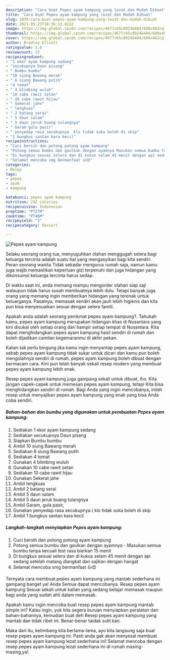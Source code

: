 ```yaml
---
description: "Cara buat Pepes ayam kampung yang lezat dan Mudah Dibuat"
title: "Cara buat Pepes ayam kampung yang lezat dan Mudah Dibuat"
slug: 1039-cara-buat-pepes-ayam-kampung-yang-lezat-dan-mudah-dibuat
date: 2021-05-23T18:36:13.022Z
image: https://img-global.cpcdn.com/recipes/4677c65c8924b484/680x482cq70/pepes-ayam-kampung-foto-resep-utama.jpg
thumbnail: https://img-global.cpcdn.com/recipes/4677c65c8924b484/680x482cq70/pepes-ayam-kampung-foto-resep-utama.jpg
cover: https://img-global.cpcdn.com/recipes/4677c65c8924b484/680x482cq70/pepes-ayam-kampung-foto-resep-utama.jpg
author: Bradley Elliott
ratingvalue: 3.6
reviewcount: 13
recipeingredient:
- "1 ekor ayam kampung sedang"
- "secukupnya Daun pisang"
- " Bumbu bumbu"
- "10 siung Bawang merah"
- " 6 siung Bawang putih"
- "4 tomat"
- " 4 blimbing wuluh"
- "10 cabe rawit setan"
- " 10 cabe rawit hijau"
- " Sekerat jahe"
- " lengkuas"
- " 2 batang serai"
- " 5 daun salam"
- " 5 daun jeruk buang tulangnya"
- " Garam gula pasir"
- " penyedap rasa secukupnya  klo tidak suka boleh di skip"
- "1 bungkus santan kara kecil"
recipeinstructions:
- "Cuci bersih dan potong potong ayam kampung"
- "Potong semua bumbu dan gaulkan dengan ayamnya Masukan semua bumbu tanpa kecuali test rasa biarkan 15 menit"
- "Di bungkus sesuai selera dan di kukus selam 45 menit dengan api sedang setelah matang diangkat dan sajikan dengan hangat"
- "Selamat mencoba smg bermanfaat 👍😍"
categories:
- Resep
tags:
- pepes
- ayam
- kampung

katakunci: pepes ayam kampung 
nutrition: 242 calories
recipecuisine: Indonesian
preptime: "PT27M"
cooktime: "PT46M"
recipeyield: "3"
recipecategory: Dessert

---
```



![Pepes ayam kampung](https://img-global.cpcdn.com/recipes/4677c65c8924b484/680x482cq70/pepes-ayam-kampung-foto-resep-utama.jpg)

Selaku seorang orang tua, menyuguhkan olahan menggugah selera bagi keluarga tercinta adalah suatu hal yang mengasyikan bagi kita sendiri. Peran seorang  wanita Tidak sekadar mengurus rumah saja, namun kamu juga wajib memastikan keperluan gizi terpenuhi dan juga hidangan yang dikonsumsi keluarga tercinta harus sedap.

Di waktu  saat ini, anda memang mampu mengorder olahan siap saji walaupun tidak harus susah membuatnya lebih dulu. Tetapi banyak juga orang yang memang ingin memberikan hidangan yang terenak untuk keluarganya. Pasalnya, memasak sendiri akan jauh lebih higienis dan kita pun bisa menyesuaikan sesuai dengan selera famili. 



Apakah anda adalah seorang penikmat pepes ayam kampung?. Tahukah kamu, pepes ayam kampung merupakan hidangan khas di Nusantara yang kini disukai oleh setiap orang dari hampir setiap tempat di Nusantara. Kita dapat menghidangkan pepes ayam kampung hasil sendiri di rumah dan boleh dijadikan camilan kegemaranmu di akhir pekan.

Kalian tak perlu bingung jika kamu ingin menyantap pepes ayam kampung, sebab pepes ayam kampung tidak sukar untuk dicari dan kamu pun boleh mengolahnya sendiri di rumah. pepes ayam kampung boleh dibuat dengan bermacam cara. Kini pun telah banyak sekali resep modern yang membuat pepes ayam kampung lebih enak.

Resep pepes ayam kampung juga gampang sekali untuk dibuat, lho. Kita jangan capek-capek untuk memesan pepes ayam kampung, tetapi Kita bisa menghidangkan sendiri di rumah. Bagi Anda yang ingin mencobanya, inilah resep untuk menyajikan pepes ayam kampung yang enak yang bisa Anda coba sendiri.

<!--inarticleads1-->

##### Bahan-bahan dan bumbu yang digunakan untuk pembuatan Pepes ayam kampung:

1. Sediakan 1 ekor ayam kampung sedang
1. Sediakan secukupnya Daun pisang
1. Siapkan  Bumbu bumbu
1. Ambil 10 siung Bawang merah
1. Sediakan  6 siung Bawang putih
1. Sediakan 4 tomat
1. Gunakan  4 blimbing wuluh
1. Gunakan 10 cabe rawit setan
1. Sediakan  10 cabe rawit hijau
1. Gunakan  Sekerat jahe
1. Ambil  lengkuas
1. Ambil  2 batang serai
1. Ambil  5 daun salam
1. Ambil  5 daun jeruk buang tulangnya
1. Ambil  Garam, gula pasir,
1. Gunakan  penyedap rasa secukupnya ( klo tidak suka boleh di skip
1. Ambil 1 bungkus santan kara kecil




<!--inarticleads2-->

##### Langkah-langkah menyiapkan Pepes ayam kampung:

1. Cuci bersih dan potong potong ayam kampung
1. Potong semua bumbu dan gaulkan dengan ayamnya - Masukan semua bumbu tanpa kecuali test rasa biarkan 15 menit
1. Di bungkus sesuai selera dan di kukus selam 45 menit dengan api sedang setelah matang diangkat dan sajikan dengan hangat
1. Selamat mencoba smg bermanfaat 👍😍




Ternyata cara membuat pepes ayam kampung yang mantab sederhana ini gampang banget ya! Anda Semua dapat mencobanya. Resep pepes ayam kampung Sesuai sekali untuk kalian yang sedang belajar memasak maupun bagi anda yang sudah ahli dalam memasak.

Apakah kamu ingin mencoba buat resep pepes ayam kampung mantab simple ini? Kalau ingin, yuk kita segera buruan menyiapkan peralatan dan bahan-bahannya, kemudian buat deh Resep pepes ayam kampung yang mantab dan tidak ribet ini. Benar-benar taidak sulit kan. 

Maka dari itu, ketimbang kita berlama-lama, ayo kita langsung saja buat resep pepes ayam kampung ini. Pasti anda gak akan menyesal membuat resep pepes ayam kampung lezat sederhana ini! Selamat mencoba dengan resep pepes ayam kampung lezat sederhana ini di rumah masing-masing,ya!.

